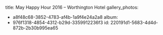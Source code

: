 title: May Happy Hour 2016 – Worthington Hotel
gallery_photos:
  - a8f48c68-3852-4783-af4b-1a9f4e24a2a8
album:
  - 976f1318-4854-4312-b29d-3359912236f3
id: 220191d1-5683-4d4d-872b-2b30b995ea65
